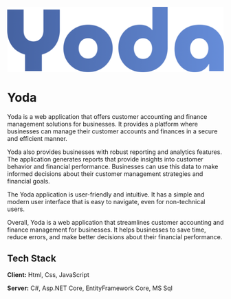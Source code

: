 ![Image alt](https://github.com/danil54543/Yoda/raw/master/Yoda/wwwroot/YodaLogo.png)

# Yoda

Yoda is a  web application that offers customer accounting and finance management solutions for businesses. It provides a platform where businesses can manage their customer accounts and finances in a secure and efficient manner.

Yoda also provides businesses with robust reporting and analytics features. The application generates reports that provide insights into customer behavior and financial performance. Businesses can use this data to make informed decisions about their customer management strategies and financial goals.

The Yoda application is user-friendly and intuitive. It has a simple and modern user interface that is easy to navigate, even for non-technical users.

Overall, Yoda is a web application that streamlines customer accounting and finance management for businesses. It helps businesses to save time, reduce errors, and make better decisions about their financial performance.


## Tech Stack

**Client:** Html, Css, JavaScript

**Server:** C#, Asp.NET Core, EntityFramework Core, MS Sql 

